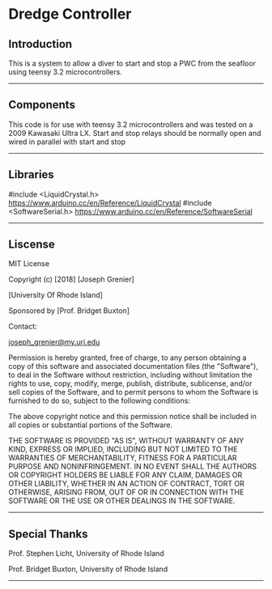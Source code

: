 # Dredge Controller

Introduction
------------------------

This is a system to allow a diver to start and stop a PWC from the seafloor using teensy 3.2 microcontrollers.

------------------------

Components
----------------------

This code is for use with teensy 3.2 microcontrollers and was tested on a 2009 Kawasaki Ultra LX. Start and stop relays should be normally open and wired in parallel with start and stop 

----------------------

Libraries
---------------------

#include <LiquidCrystal.h> https://www.arduino.cc/en/Reference/LiquidCrystal
#include <SoftwareSerial.h> https://www.arduino.cc/en/Reference/SoftwareSerial 

---------------------



Liscense
----------

MIT License

Copyright (c) [2018] [Joseph Grenier] 

[University Of Rhode Island]

Sponsored by [Prof. Bridget Buxton]

Contact:

joseph_grenier@my.uri.edu



Permission is hereby granted, free of charge, to any person obtaining a copy
of this software and associated documentation files (the "Software"), to deal
in the Software without restriction, including without limitation the rights
to use, copy, modify, merge, publish, distribute, sublicense, and/or sell
copies of the Software, and to permit persons to whom the Software is
furnished to do so, subject to the following conditions:

The above copyright notice and this permission notice shall be included in all
copies or substantial portions of the Software.

THE SOFTWARE IS PROVIDED "AS IS", WITHOUT WARRANTY OF ANY KIND, EXPRESS OR
IMPLIED, INCLUDING BUT NOT LIMITED TO THE WARRANTIES OF MERCHANTABILITY,
FITNESS FOR A PARTICULAR PURPOSE AND NONINFRINGEMENT. IN NO EVENT SHALL THE
AUTHORS OR COPYRIGHT HOLDERS BE LIABLE FOR ANY CLAIM, DAMAGES OR OTHER
LIABILITY, WHETHER IN AN ACTION OF CONTRACT, TORT OR OTHERWISE, ARISING FROM,
OUT OF OR IN CONNECTION WITH THE SOFTWARE OR THE USE OR OTHER DEALINGS IN THE
SOFTWARE.

-------------------

Special Thanks
--------------

Prof. Stephen Licht, University of Rhode Island

Prof. Bridget Buxton, University of Rhode Island

--------------------------
